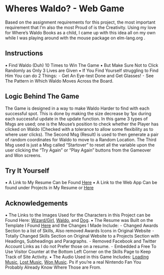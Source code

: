 # Wheres Waldo? - Web Game

Based on the assignment requirements for this project, the most important requirement that I’m also the most Proud of is the Creativity. Using my love for Where’s Waldo Books as a child, I came up with this idea all on my own while I was playing around with the mouse package on elm-lang.org .

## Instructions

▪ Find Waldo (Duh) 10 Times to Win The Game
▪ But Make Sure Not to Click Randomly as Only 3 Lives are Given
▪ If You Find Yourself struggling to Find Him You can do 2 Things:
	⁃ Get An Eye-test Done and Get Glasses!
	⁃ See The Pattern in Which Waldo Moves Across the Board.

## Logic Behind The Game

The Game is designed in a way to make Waldo Harder to find with each successful spot. This is done by making the size decrease by 1px during each successful update in the update function. In this game 3 types of Msgs are used; one is the Mouse’s position to check whether the Player has clicked on Waldo (Checked with a tolerance to allow some flexibility as to where user clicks). The Second Msg (Result)  is used to then generate a pair of random coordinates for Waldo to move to a Random Location. The Third Msg used is just a Msg called “Startover” to reset all the variable upon the user clicking the “Try Again” or “Play Again” buttons from the Gameover and Won screens.

## Try It Yourself

▪ A Link to My Resume Can be Found [Here](http://ugweb.cas.mcmaster.ca/~sahnik/)
▪ A Link to the Web App Can be found under Projects in My Resume or [Here](http://ugweb.cas.mcmaster.ca/~sahnik/App.html)

## Acknowledgements

▪ The Links to the Images Used for the Characters in this Project can be Found Here: [Wizard/Girl](https://www.sbs.com.au/comedy/sites/sbs.com.au.comedy/files/styles/body_image/public/odlawwendawhitebeardwoof.jpg?itok=lWjvcu_R&mtime=1471329060), [Waldo](https://studio.code.org/v3/assets/e4nc0qGSS976MCW2Z2io1A/New%20and%20Improved%20Waldo.png), and [Dog](https://kotaksuratriza.files.wordpress.com/2012/06/woof.gif).
▪ The Resume was Built on the Template I Found [Here](https://github.com/BlackrockDigital/startbootstrap-resume) and the Changes I Made Include:
	⁃ Changed Awards Section to a list of Skills, Also removed Awards Icons in Original Website
	⁃ Totally Changed Skills Section on Original Website to a Projects Section with Headings, Subheadings and Paragraphs.
	⁃ Removed Facebook and Twitter Account Links as I do not Prefer those on a resume.
	⁃ Embedded a Free To Use Visitor Counter at the Bottom Left Corner on the Skills Page to Keep Track of Site Activity.
▪ The Audio Used in this Game Includes: [Loading Music](), [Lost Music](), [Won Music](). Ps if you’re a real Nintendo Fan You Probably Already Know Where Those are From.

